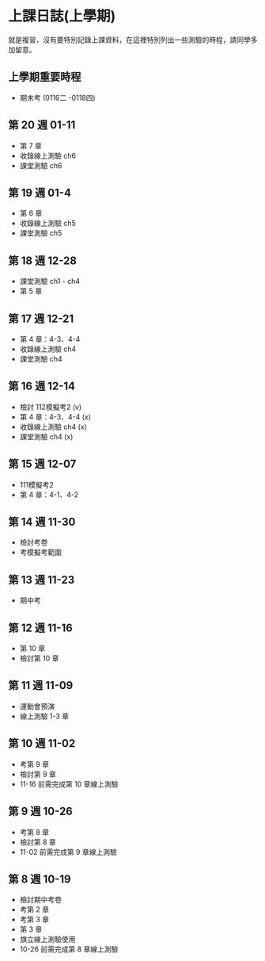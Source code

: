 # 上課日誌(上學期)

就是複習，沒有要特別記錄上課資料，在這裡特別列出一些測驗的時程，請同學多加留意。


## 上學期重要時程

- 期末考 (0116二 -0118四)

<!-- - 收錄線上測驗 ch7
- 課堂測驗 ch7
- 課堂測驗 ch1 - ch7 -->


## 第 20 週 01-11

- 第 7 章
- 收錄線上測驗 ch6
- 課堂測驗 ch6


## 第 19 週 01-4

- 第 6 章
- 收錄線上測驗 ch5
- 課堂測驗 ch5


## 第 18 週 12-28

- 課堂測驗 ch1 - ch4
- 第 5 章


## 第 17 週 12-21

- 第 4 章：4-3、4-4
- 收錄線上測驗 ch4
- 課堂測驗 ch4


## 第 16 週 12-14

- 檢討 112模擬考2 (v)
- 第 4 章：4-3、4-4 (x)
- 收錄線上測驗 ch4 (x)
- 課堂測驗 ch4 (x)


## 第 15 週 12-07

- 111模擬考2
- 第 4 章：4-1、4-2


## 第 14 週 11-30

- 檢討考卷
- 考模擬考範圍


## 第 13 週 11-23

- 期中考


## 第 12 週 11-16

- 第 10 章
- 檢討第 10 章


## 第 11 週 11-09

- 運動會預演
- 線上測驗 1-3 章


## 第 10 週 11-02

- 考第 9 章
- 檢討第 9 章
- 11-16 前需完成第 10 章線上測驗


## 第 9 週 10-26

- 考第 8 章
- 檢討第 8 章
- 11-02 前需完成第 9 章線上測驗


## 第 8 週 10-19

- 檢討期中考卷
- 考第 2 章
- 考第 3 章
- 第 3 章
- 旗立線上測驗使用
- 10-26 前需完成第 8 章線上測驗


<!-- ## 自主線上測驗 -->

<!-- - [數概 - 第 1 章](http://exam.chwa.com.tw/CHWA_EXAM/student.html#/login?testid=253992) (0821-0903) 🛑
- [數概 - 2-1、2-2](http://exam.chwa.com.tw/CHWA_EXAM/student.html#/login?testid=258282) (0914-0924) 🟢
- [數概 - 2-3、2-4、2-5](http://exam.chwa.com.tw/CHWA_EXAM/student.html#/login?testid=261073) (0921-1008) 🟢
- [數概 - 第 3 章](http://exam.chwa.com.tw/CHWA_EXAM/student.html#/login?testid=261084) (0921-1015) 🟢 -->
